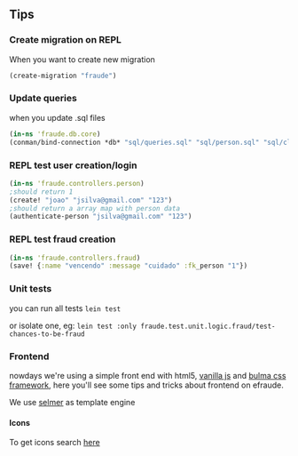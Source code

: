 ## Tips

### Create migration on REPL
When you want to create new migration
```clojure
(create-migration "fraude")
```

### Update queries
when you update .sql files
```clojure
(in-ns 'fraude.db.core)
(conman/bind-connection *db* "sql/queries.sql" "sql/person.sql" "sql/clone.sql")
```

### REPL test user creation/login
```clojure
(in-ns 'fraude.controllers.person)
;should return 1
(create! "joao" "jsilva@gmail.com" "123")
;should return a array map with person data
(authenticate-person "jsilva@gmail.com" "123")
```

### REPL test fraud creation
```clojure
(in-ns 'fraude.controllers.fraud)
(save! {:name "vencendo" :message "cuidado" :fk_person "1"})
```

### Unit tests
you can run all tests
`lein test`

or isolate one, eg:
`lein test :only fraude.test.unit.logic.fraud/test-chances-to-be-fraud`


### Frontend
nowdays we're using a simple front end with html5, [vanilla js](http://vanilla-js.com/) and [bulma css framework](https://bulma.io/), 
here you'll see some tips and tricks about frontend on efraude.

We use [selmer](https://github.com/yogthos/Selmer) as template engine

#### Icons
To get icons search [here](https://fontawesome.com/)